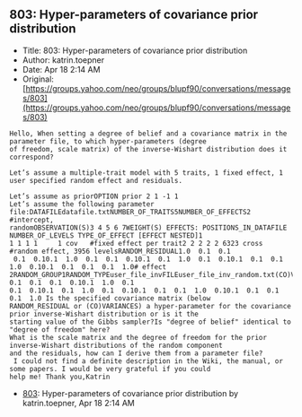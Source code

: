 ## 803: Hyper-parameters of covariance prior distribution

- Title: 803: Hyper-parameters of covariance prior distribution
- Author: katrin.toepner
- Date: Apr 18 2:14 AM
- Original: [https://groups.yahoo.com/neo/groups/blupf90/conversations/messages/803](https://groups.yahoo.com/neo/groups/blupf90/conversations/messages/803)

```
Hello, When setting a degree of belief and a covariance matrix in the parameter file, to which hyper-parameters (degree
of freedom, scale matrix) of the inverse-Wishart distribution does it correspond?

Let’s assume a multiple-trait model with 5 traits, 1 fixed effect, 1 user specified random effect and residuals. 

Let’s assume as priorOPTION prior 2 1 -1 1
Let’s assume the following parameter file:DATAFILEdatafile.txtNUMBER_OF_TRAITS5NUMBER_OF_EFFECTS2 #intercept,
randomOBSERVATION(S)3 4 5 6 7WEIGHT(S) EFFECTS: POSITIONS_IN_DATAFILE NUMBER_OF_LEVELS TYPE_OF_EFFECT [EFFECT NESTED]1
1 1 1 1     1 cov   #fixed effect per trait2 2 2 2 2 6323 cross #random effect, 3956 levelsRANDOM_RESIDUAL1.0  0.1  0.1
 0.1  0.10.1  1.0  0.1	0.1  0.10.1  0.1  1.0  0.1  0.10.1  0.1  0.1  1.0  0.10.1  0.1	0.1  0.1  1.0# effect
2RANDOM_GROUP1RANDOM_TYPEuser_file_invFILEuser_file_inv_random.txt(CO)VARIANCES1.0  0.1  0.1  0.1  0.10.1  1.0	0.1 
0.1  0.10.1  0.1  1.0  0.1  0.10.1  0.1  0.1  1.0  0.10.1  0.1	0.1  0.1  1.0 Is the specified covariance matrix (below
RANDOM_RESIDUAL or (CO)VARIANCES) a hyper-parameter for the covariance prior inverse-Wishart distribution or is it the
starting value of the Gibbs sampler?Is "degree of belief" identical to "degree of freedom" here?
What is the scale matrix and the degree of freedom for the prior inverse-Wishart distributions of the random component
and the residuals, how can I derive them from a parameter file? 
 I could not find a definite description in the Wiki, the manual, or some papers. I would be very grateful if you could
help me! Thank you,Katrin
```

- [803](0803.md): Hyper-parameters of covariance prior distribution by katrin.toepner, Apr 18 2:14 AM
